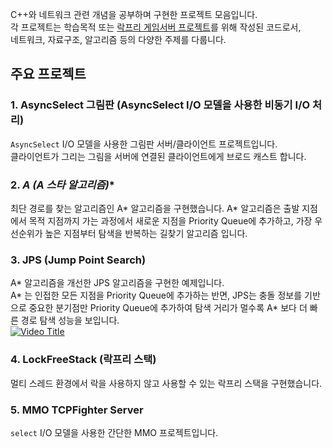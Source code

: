 C++와 네트워크 관련 개념을 공부하며 구현한 프로젝트 모음입니다.  
각 프로젝트는 학습목적 또는 [락프리 게임서버 프로젝트](https://github.com/dkdldjswkd/lockfree-gameserver-core-cpp)를 위해 작성된 코드로서,  
네트워크, 자료구조, 알고리즘 등의 다양한 주제를 다룹니다.

## 주요 프로젝트

### 1. **AsyncSelect 그림판 (AsyncSelect I/O 모델을 사용한 비동기 I/O 처리)**
   `AsyncSelect` I/O 모델을 사용한 그림판 서버/클라이언트 프로젝트입니다.  
   클라이언트가 그리는 그림을 서버에 연결된 클라이언트에게 브로드 캐스트 합니다.

### 2. **A* (A 스타 알고리즘)**
   최단 경로를 찾는 알고리즘인 A* 알고리즘을 구현했습니다.
   A* 알고리즘은 출발 지점에서 목적 지점까지 가는 과정에서 새로운 지점을 Priority Queue에 추가하고, 가장 우선순위가 높은 지점부터 탐색을 반복하는 길찾기 알고리즘 입니다.

### 3. **JPS (Jump Point Search)**
   A* 알고리즘을 개선한 JPS 알고리즘을 구현한 예제입니다.  
   A* 는 인접한 모든 지점을 Priority Queue에 추가하는 반면, JPS는 충돌 정보를 기반으로 중요한 분기점만 Priority Queue에 추가하여 탐색 거리가 멀수록 A* 보다 더 빠른 경로 탐색 성능을 보입니다.  
[![Video Title](https://img.youtube.com/vi/sMQnVRWcX2Y/0.jpg)](https://youtu.be/sMQnVRWcX2Y)

### 4. **LockFreeStack (락프리 스택)**
   멀티 스레드 환경에서 락을 사용하지 않고 사용할 수 있는 락프리 스택을 구현했습니다.

### 5. **MMO TCPFighter Server**
   `select` I/O 모델을 사용한 간단한 MMO 프로젝트입니다.

